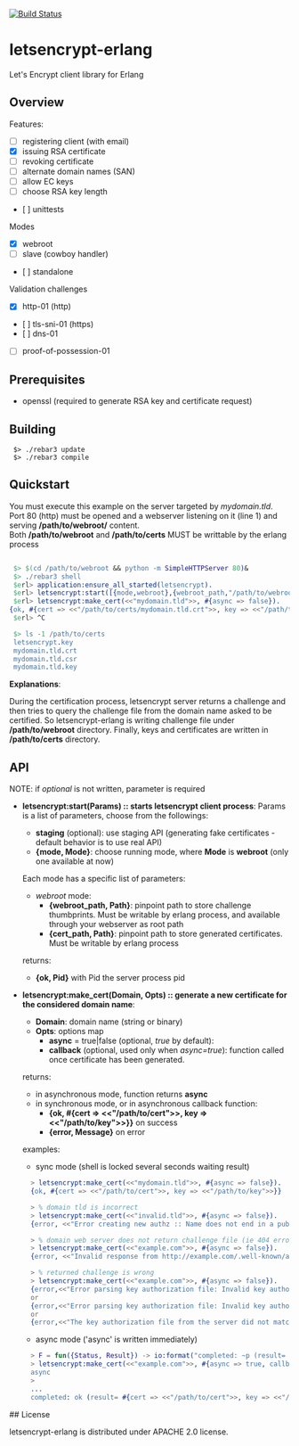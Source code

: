 [![Build Status](https://travis-ci.org/gbour/letsencrypt-erlang.svg?branch=master)](https://travis-ci.org/gbour/letsencrypt-erlang)

# letsencrypt-erlang
Let's Encrypt client library for Erlang

## Overview

Features:

- [ ] registering client (with email)
- [x] issuing RSA certificate
- [ ] revoking certificate
- [ ] alternate domain names (SAN)
- [ ] allow EC keys
- [ ] choose RSA key length
- [ ] unittests

Modes
- [x] webroot
- [ ] slave (cowboy handler)
- [ ] standalone

Validation challenges
- [x] http-01 (http)
- [ ] tls-sni-01 (https)
- [ ] dns-01
- [ ] proof-of-possession-01

## Prerequisites
- openssl (required to generate RSA key and certificate request)

## Building

```
 $> ./rebar3 update
 $> ./rebar3 compile
```

## Quickstart

You must execute this example on the server targeted by _mydomain.tld_. 
Port 80 (http) must be opened and a webserver listening on it (line 1) and serving **/path/to/webroot/**
content.  
Both **/path/to/webroot** and **/path/to/certs** MUST be writtable by the erlang process

```erlang

 $> $(cd /path/to/webroot && python -m SimpleHTTPServer 80)&
 $> ./rebar3 shell
 $erl> application:ensure_all_started(letsencrypt).
 $erl> letsencrypt:start([{mode,webroot},{webroot_path,"/path/to/webroot"},{cert_path,"/path/to/certs"}]).
 $erl> letsencrypt:make_cert(<<"mydomain.tld">>, #{async => false}).
{ok, #{cert => <<"/path/to/certs/mydomain.tld.crt">>, key => <<"/path/to/certs/mydomain.tld.key">>}}
 $erl> ^C

 $> ls -1 /path/to/certs
 letsencrypt.key
 mydomain.tld.crt
 mydomain.tld.csr
 mydomain.tld.key
```

**Explanations**:

  During the certification process, letsencrypt server returns a challenge and then tries to query the challenge
  file from the domain name asked to be certified.
  So letsencrypt-erlang is writing challenge file under **/path/to/webroot** directory.
  Finally, keys and certificates are written in **/path/to/certs** directory.


## API
NOTE: if _optional_ is not written, parameter is required

* **letsencrypt:start(Params) :: starts letsencrypt client process**:
Params is a list of parameters, choose from the followings:
  * **staging** (optional): use staging API (generating fake certificates - default behavior is to use real API)
  * **{mode, Mode}**: choose running mode, where **Mode** is **webroot** (only one available at now)
  
  Each mode has a specific list of parameters:
  * _webroot_ mode:
    * **{webroot_path, Path}**: pinpoint path to store challenge thumbprints.
      Must be writable by erlang process, and available through your webserver as root path
    * **{cert_path, Path}**: pinpoint path to store generated certificates.
      Must be writable by erlang process

  returns:
    * **{ok, Pid}** with Pid the server process pid

* **letsencrypt:make_cert(Domain, Opts) :: generate a new certificate for the considered domain name**:
  * **Domain**: domain name (string or binary)
  * **Opts**: options map
    * **async** = true|false (optional, _true_ by default): 
    * **callback** (optional, used only when _async=true_): function called once certificate has been
      generated.

  returns:
    * in asynchronous mode, function returns **async**
    * in synchronous mode, or in asynchronous callback function:  
      * **{ok, #{cert => <<"/path/to/cert">>, key => <<"/path/to/key">>}}** on success  
      * **{error, Message}** on error

  examples:
    * sync mode (shell is locked several seconds waiting result)
  ```erlang
    > letsencrypt:make_cert(<<"mydomain.tld">>, #{async => false}).
    {ok, #{cert => <<"/path/to/cert">>, key => <<"/path/to/key">>}}

    > % domain tld is incorrect
    > letsencrypt:make_cert(<<"invalid.tld">>, #{async => false}).
    {error, <<"Error creating new authz :: Name does not end in a public suffix">>}

    > % domain web server does not return challenge file (ie 404 error)
    > letsencrypt:make_cert(<<"example.com">>, #{async => false}).
    {error, <<"Invalid response from http://example.com/.well-known/acme-challenge/Bt"...>>}

    > % returned challenge is wrong
    > letsencrypt:make_cert(<<"example.com">>, #{async => false}).
    {error,<<"Error parsing key authorization file: Invalid key authorization: 1 parts">>}
    or
    {error,<<"Error parsing key authorization file: Invalid key authorization: malformed token">>}
    or
    {error,<<"The key authorization file from the server did not match this challenge"...>>>}
  ```
    * async mode ('async' is written immediately)
  ```erlang
    > F = fun({Status, Result}) -> io:format("completed: ~p (result= ~p)~n") end.
    > letsencrypt:make_cert(<<"example.com">>, #{async => true, callback => F}).
    async
    >
    ...
    completed: ok (result= #{cert => <<"/path/to/cert">>, key => <<"/path/to/key">>})
  ```


## License

letsencrypt-erlang is distributed under APACHE 2.0 license.
